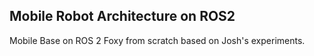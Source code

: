 ## Mobile Robot Architecture on ROS2

Mobile Base on ROS 2 Foxy from scratch based on Josh's experiments.
